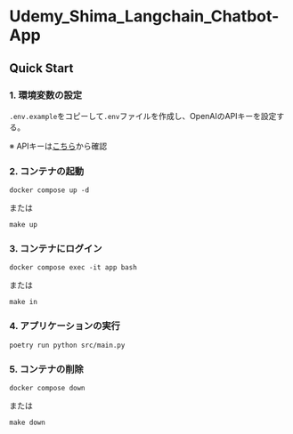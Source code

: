 # Udemy_Shima_Langchain_Chatbot-App

## Quick Start

### 1. 環境変数の設定

`.env.example`をコピーして`.env`ファイルを作成し、OpenAIのAPIキーを設定する。

※ APIキーは[こちら](https://platform.openai.com/settings/organization/api-keys)から確認

### 2. コンテナの起動 

```
docker compose up -d
```
または
```
make up
```

### 3. コンテナにログイン

```
docker compose exec -it app bash
```
または
```
make in
```

### 4. アプリケーションの実行

```
poetry run python src/main.py
```

### 5. コンテナの削除

```
docker compose down
```
または
```
make down
```
